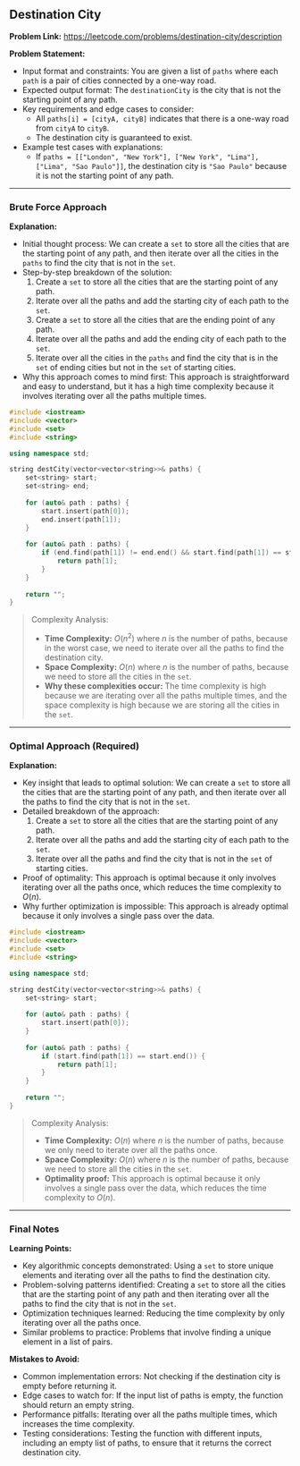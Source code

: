 ## Destination City

**Problem Link:** https://leetcode.com/problems/destination-city/description

**Problem Statement:**
- Input format and constraints: You are given a list of `paths` where each `path` is a pair of cities connected by a one-way road.
- Expected output format: The `destinationCity` is the city that is not the starting point of any path.
- Key requirements and edge cases to consider: 
  - All `paths[i] = [cityA, cityB]` indicates that there is a one-way road from `cityA` to `cityB`.
  - The destination city is guaranteed to exist.
- Example test cases with explanations: 
  - If `paths = [["London", "New York"], ["New York", "Lima"], ["Lima", "Sao Paulo"]]`, the destination city is `"Sao Paulo"` because it is not the starting point of any path.

---

### Brute Force Approach

**Explanation:**
- Initial thought process: We can create a `set` to store all the cities that are the starting point of any path, and then iterate over all the cities in the `paths` to find the city that is not in the `set`.
- Step-by-step breakdown of the solution:
  1. Create a `set` to store all the cities that are the starting point of any path.
  2. Iterate over all the paths and add the starting city of each path to the `set`.
  3. Create a `set` to store all the cities that are the ending point of any path.
  4. Iterate over all the paths and add the ending city of each path to the `set`.
  5. Iterate over all the cities in the `paths` and find the city that is in the `set` of ending cities but not in the `set` of starting cities.
- Why this approach comes to mind first: This approach is straightforward and easy to understand, but it has a high time complexity because it involves iterating over all the paths multiple times.

```cpp
#include <iostream>
#include <vector>
#include <set>
#include <string>

using namespace std;

string destCity(vector<vector<string>>& paths) {
    set<string> start;
    set<string> end;
    
    for (auto& path : paths) {
        start.insert(path[0]);
        end.insert(path[1]);
    }
    
    for (auto& path : paths) {
        if (end.find(path[1]) != end.end() && start.find(path[1]) == start.end()) {
            return path[1];
        }
    }
    
    return "";
}
```

> Complexity Analysis:
> - **Time Complexity:** $O(n^2)$ where $n$ is the number of paths, because in the worst case, we need to iterate over all the paths to find the destination city.
> - **Space Complexity:** $O(n)$ where $n$ is the number of paths, because we need to store all the cities in the `set`.
> - **Why these complexities occur:** The time complexity is high because we are iterating over all the paths multiple times, and the space complexity is high because we are storing all the cities in the `set`.

---

### Optimal Approach (Required)

**Explanation:**
- Key insight that leads to optimal solution: We can create a `set` to store all the cities that are the starting point of any path, and then iterate over all the paths to find the city that is not in the `set`.
- Detailed breakdown of the approach:
  1. Create a `set` to store all the cities that are the starting point of any path.
  2. Iterate over all the paths and add the starting city of each path to the `set`.
  3. Iterate over all the paths and find the city that is not in the `set` of starting cities.
- Proof of optimality: This approach is optimal because it only involves iterating over all the paths once, which reduces the time complexity to $O(n)$.
- Why further optimization is impossible: This approach is already optimal because it only involves a single pass over the data.

```cpp
#include <iostream>
#include <vector>
#include <set>
#include <string>

using namespace std;

string destCity(vector<vector<string>>& paths) {
    set<string> start;
    
    for (auto& path : paths) {
        start.insert(path[0]);
    }
    
    for (auto& path : paths) {
        if (start.find(path[1]) == start.end()) {
            return path[1];
        }
    }
    
    return "";
}
```

> Complexity Analysis:
> - **Time Complexity:** $O(n)$ where $n$ is the number of paths, because we only need to iterate over all the paths once.
> - **Space Complexity:** $O(n)$ where $n$ is the number of paths, because we need to store all the cities in the `set`.
> - **Optimality proof:** This approach is optimal because it only involves a single pass over the data, which reduces the time complexity to $O(n)$.

---

### Final Notes

**Learning Points:**
- Key algorithmic concepts demonstrated: Using a `set` to store unique elements and iterating over all the paths to find the destination city.
- Problem-solving patterns identified: Creating a `set` to store all the cities that are the starting point of any path and then iterating over all the paths to find the city that is not in the `set`.
- Optimization techniques learned: Reducing the time complexity by only iterating over all the paths once.
- Similar problems to practice: Problems that involve finding a unique element in a list of pairs.

**Mistakes to Avoid:**
- Common implementation errors: Not checking if the destination city is empty before returning it.
- Edge cases to watch for: If the input list of paths is empty, the function should return an empty string.
- Performance pitfalls: Iterating over all the paths multiple times, which increases the time complexity.
- Testing considerations: Testing the function with different inputs, including an empty list of paths, to ensure that it returns the correct destination city.
